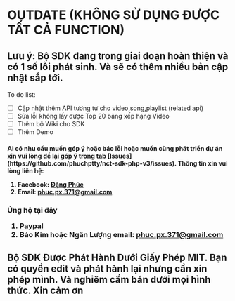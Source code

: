 # OUTDATE (KHÔNG SỬ DỤNG ĐƯỢC TẤT CẢ FUNCTION)

## Lưu ý: Bộ SDK đang trong giai đoạn hoàn thiện và có 1 số lỗi phát sinh. Và sẽ có thêm nhiều bản cập nhật sắp tới.
To do list:
 - [ ] Cập nhật thêm API tương tự cho video,song,playlist (related api)
 - [ ] Sửa lỗi không lấy được Top 20 bảng xếp hạng Video
 - [ ] Thêm bộ Wiki cho SDK
 - [ ] Thêm Demo

<h4>Ai có nhu cầu muốn góp ý hoặc báo lỗi hoặc muốn cùng phát triển dự án xin vui lòng để lại góp ý trong tab [Issues](https://github.com/phuchptty/nct-sdk-php-v3/issues). Thông tin xin vui lòng liên hệ:

 1. Facebook: [Đặng Phúc](https://facebook.com/hoangphuchotboy)
 2. Email: phuc.px.371@gmail.com

<h3>Ủng hộ tại đây

 1. [Paypal](https://paypal.me/phuchptty)
 2. Bảo Kim hoặc Ngân Lượng email: phuc.px.371@gmail.com

<h2> Bộ SDK Được Phát Hành Dưới Giấy Phép MIT. Bạn có quyền edit và phát hành lại nhưng cần xin phép mình. Và nghiêm cấm bán dưới mọi hình thức. Xin cảm ơn
